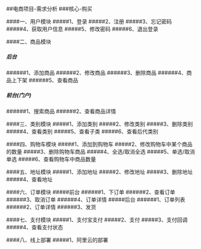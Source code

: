 ##电商项目-需求分析
###核心-购买

####一、用户模块
#####1、登录
#####2、注册
#####3、忘记密码
#####4、获取用户信息
#####5、修改密码
#####6、退出登录

####二、商品模块
##### 后台
######1、添加商品
######2、修改商品
######3、删除商品
######4、商品上下架
######5、查看商品
##### 前台(门户)
######1、搜索商品
######2、查看商品详情

####三、类别模块
#####1、添加类别
#####2、修改类别
#####3、删除类别
#####4、查看类别
#####5、查看子类
#####6、查看后代类别

####四、购物车模块
#####1、添加到购物车
#####2、修改购物车中某个商品的数量
#####3、删除购物车商品
#####4、全选/取消全选
#####5、单选/取消单选
#####6、查看购物车中商品数量

####五、地址模块
#####1、添加地址
#####2、修改地址
#####3、删除地址
#####4、查看地址

####六、订单模块
#####前台
######1、下订单
######2、查看订单
######3、取消订单
######4、订单详情
#####后台
######1、订单列表
######2、订单详情
######3、发货

####七、支付模块
#####1、支付宝支付
#####2、支付
#####3、支付回调
#####4、查看支付状态

####八、线上部署
#####1、阿里云的部署
